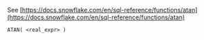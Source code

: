 See [https://docs.snowflake.com/en/sql-reference/functions/atan](https://docs.snowflake.com/en/sql-reference/functions/atan)
```
ATAN( <real_expr> )
```
